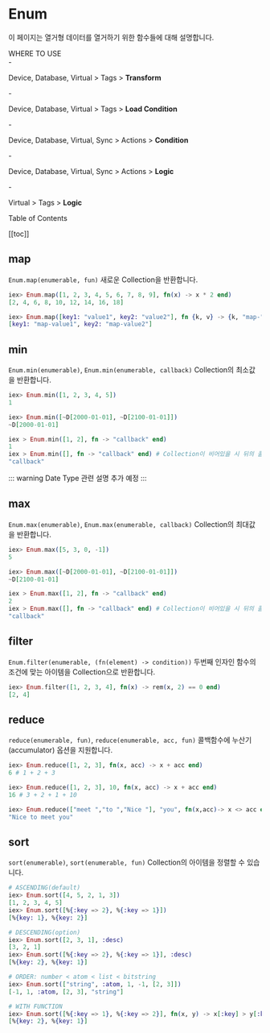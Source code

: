 # Enum
이 페이지는 열거형 데이터를 열거하기 위한 함수들에 대해 설명합니다.
<div class="info">
  <div class="info-title">WHERE TO USE</div>
  - <p>Device, Database, Virtual > Tags > <b>Transform</b></p>
  - <p>Device, Database, Virtual > Tags > <b>Load Condition</b></p>
  - <p>Device, Database, Virtual, Sync > Actions > <b>Condition</b></p>
  - <p>Device, Database, Virtual, Sync > Actions > <b>Logic</b></p>
  - <p>Virtual > Tags > <b>Logic</b></p>
</div>

<div class="toc-title">Table of Contents</div>

[[toc]]

## map
`Enum.map(enumerable, fun)` 새로운 Collection을 반환합니다.
``` elixir
iex> Enum.map([1, 2, 3, 4, 5, 6, 7, 8, 9], fn(x) -> x * 2 end)
[2, 4, 6, 8, 10, 12, 14, 16, 18]

iex> Enum.map([key1: "value1", key2: "value2"], fn {k, v} -> {k, "map-" <> v} end)
[key1: "map-value1", key2: "map-value2"]
```
## min
`Enum.min(enumerable)`, `Enum.min(enumerable, callback)` Collection의 최소값을 반환합니다.
``` elixir
iex> Enum.min([1, 2, 3, 4, 5])
1

iex> Enum.min([~D[2000-01-01], ~D[2100-01-01]])
~D[2000-01-01]

iex > Enum.min([1, 2], fn -> "callback" end)
1
iex > Enum.min([], fn -> "callback" end) # Collection이 비어있을 시 뒤의 콜백함수가 호출됩니다.
"callback"
```
::: warning 
Date Type 관련 설명 추가 예정
:::

## max
`Enum.max(enumerable)`, `Enum.max(enumerable, callback)` Collection의 최대값을 반환합니다.
``` elixir
iex> Enum.max([5, 3, 0, -1])
5

iex> Enum.max([~D[2000-01-01], ~D[2100-01-01]])
~D[2100-01-01]

iex > Enum.max([1, 2], fn -> "callback" end)
2
iex > Enum.max([], fn -> "callback" end) # Collection이 비어있을 시 뒤의 콜백함수가 호출됩니다.
"callback"
```

## filter
`Enum.filter(enumerable, (fn(element) -> condition))` 두번째 인자인 함수의 조건에 맞는 아이템을 Collection으로 반환합니다. 
``` elixir
iex> Enum.filter([1, 2, 3, 4], fn(x) -> rem(x, 2) == 0 end)
[2, 4]
```

## reduce
`reduce(enumerable, fun)`, `reduce(enumerable, acc, fun)` 콜백함수에 누산기(accumulator) 옵션을 지원합니다. 
``` elixir
iex> Enum.reduce([1, 2, 3], fn(x, acc) -> x + acc end) 
6 # 1 + 2 + 3

iex> Enum.reduce([1, 2, 3], 10, fn(x, acc) -> x + acc end)
16 # 3 + 2 + 1 + 10

iex> Enum.reduce(["meet ","to ","Nice "], "you", fn(x,acc)-> x <> acc end)
"Nice to meet you"
```

## sort
`sort(enumerable)`, `sort(enumerable, fun)` Collection의 아이템을 정렬할 수 있습니다.
``` elixir
# ASCENDING(default)
iex> Enum.sort([4, 5, 2, 1, 3])
[1, 2, 3, 4, 5]
iex> Enum.sort([%{:key => 2}, %{:key => 1}])
[%{key: 1}, %{key: 2}]

# DESCENDING(option)
iex> Enum.sort([2, 3, 1], :desc)
[3, 2, 1]
iex> Enum.sort([%{:key => 2}, %{:key => 1}], :desc)
[%{key: 2}, %{key: 1}]

# ORDER: number < atom < list < bitstring
iex> Enum.sort(["string", :atom, 1, -1, [2, 3]])
[-1, 1, :atom, [2, 3], "string"]

# WITH FUNCTION
iex> Enum.sort([%{:key => 1}, %{:key => 2}], fn(x, y) -> x[:key] > y[:key] end)
[%{key: 2}, %{key: 1}]
```
